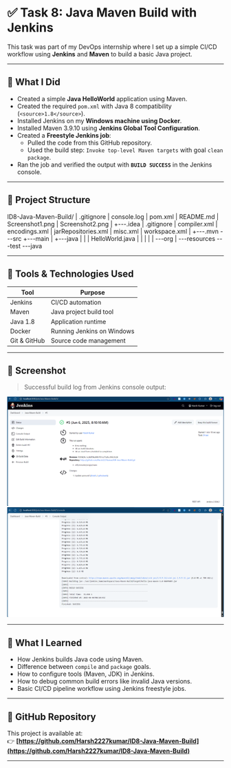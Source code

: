 # ✅ Task 8: Java Maven Build with Jenkins

This task was part of my DevOps internship where I set up a simple CI/CD workflow using **Jenkins** and **Maven** to build a basic Java project.

---

## 🚀 What I Did

- Created a simple **Java HelloWorld** application using Maven.
- Created the required `pom.xml` with Java 8 compatibility (`<source>1.8</source>`).
- Installed Jenkins on my **Windows machine using Docker**.
- Installed Maven 3.9.10 using **Jenkins Global Tool Configuration**.
- Created a **Freestyle Jenkins job**:
  - Pulled the code from this GitHub repository.
  - Used the build step: `Invoke top-level Maven targets` with goal `clean package`.
- Ran the job and verified the output with **`BUILD SUCCESS`** in the Jenkins console.

---

## 📂 Project Structure

ID8-Java-Maven-Build/
|   .gitignore
|   console.log
|   pom.xml
|   README.md
|   Screenshot1.png
|   Screenshot2.png
|
+---.idea
|       .gitignore
|       compiler.xml
|       encodings.xml
|       jarRepositories.xml
|       misc.xml
|       workspace.xml
|
+---.mvn
\---src
    +---main
    |   +---java
    |   |   |   HelloWorld.java
    |   |   |
    |   |   \---org
    |   \---resources
    \---test
        \---java

---

## 🧪 Tools & Technologies Used

| Tool       | Purpose                        |
|------------|--------------------------------|
| Jenkins    | CI/CD automation               |
| Maven      | Java project build tool        |
| Java 1.8   | Application runtime            |
| Docker     | Running Jenkins on Windows     |
| Git & GitHub | Source code management       |

---

## 📸 Screenshot

> Successful build log from Jenkins console output:

![Build Success 1](Screenshot1.png)
![Build Success 2](Screenshot2.png)

---

## 🧠 What I Learned

- How Jenkins builds Java code using Maven.
- Difference between `compile` and `package` goals.
- How to configure tools (Maven, JDK) in Jenkins.
- How to debug common build errors like invalid Java versions.
- Basic CI/CD pipeline workflow using Jenkins freestyle jobs.

---

## 🔗 GitHub Repository

This project is available at:  
👉 **[https://github.com/Harsh2227kumar/ID8-Java-Maven-Build](https://github.com/Harsh2227kumar/ID8-Java-Maven-Build)**

---
